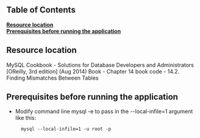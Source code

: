 ## Table of Contents
**[Resource location](#resource-location)**  
**[Prerequisites before running the application](#prerequisites-before-running-the-application)**  

## Resource location
MySQL Cookbook - Solutions for Database Developers and Administrators [OReilly, 3rd edition] (Aug 2014) Book - Chapter 14 book code - 14.2. Finding Mismatches Between Tables

## Prerequisites before running the application
* Modify command line mysql -e to pass in the --local-infile=1 argument like this:

        mysql --local-infile=1 -u root -p